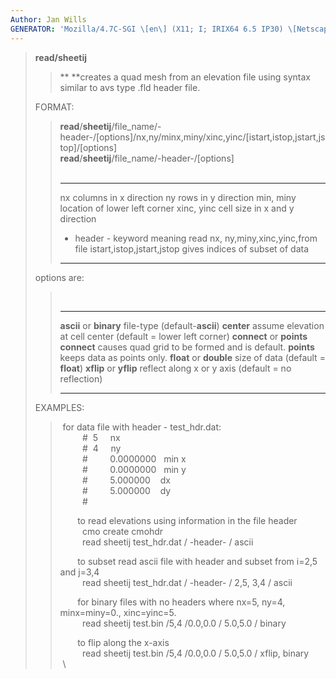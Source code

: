 ```yaml
---
Author: Jan Wills
GENERATOR: 'Mozilla/4.7C-SGI \[en\] (X11; I; IRIX64 6.5 IP30) \[Netscape\]'
---
```


> **read/sheetij**
>
> > ** **creates a quad mesh from an elevation file using syntax similar
> > to avs type .fld header file.
>
> FORMAT:
>
> > **read**/**sheetij**/file\_name/-header-/\[options\]/nx,ny/minx,miny/xinc,yinc/\[istart,istop,jstart,jstop\]/\[options\]\
> > **read**/**sheetij**/file\_name/-header-/\[options\]\
> >  
> >   --------------------------- ------------------------------------------------------
> >   nx                          columns in x direction
> >   ny                          rows in y direction
> >   min, miny                   location of lower left corner
> >   xinc, yinc                  cell size in x and y direction
> >   - header -                  keyword meaning read nx, ny,miny,xinc,yinc,from file
> >   istart,istop,jstart,jstop   gives indices of subset of data 
> >   --------------------------- ------------------------------------------------------
> >
> options are:
>
> >  
> >   --------------------------- ---------------------------------------------------------------
> >   **ascii** or **binary**     file-type (default-**ascii**)
> >   **center**                  assume elevation at cell center (default = lower left corner)
> >   **connect** or **points**   **connect** causes quad grid to be formed and is default.
> >                               **points** keeps data as points only.
> >   **float** or **double**     size of data (default = **float**)
> >   **xflip** or **yflip**      reflect along x or y axis (default = no reflection) 
> >   --------------------------- ---------------------------------------------------------------
> >
> EXAMPLES:
>
> >  for data file with header - test\_hdr.dat:\
> >          \#  5     nx\
> >          \#  4     ny\
> >          \#         0.0000000   min x\
> >          \#         0.0000000   min y\
> >          \#         5.000000    dx\
> >          \#         5.000000    dy\
> >          \#
> >
> >        to read elevations using information in the file header\
> >          cmo create cmohdr\
> >          read sheetij test\_hdr.dat / -header- / ascii
> >
> >        to subset read ascii file with header and subset from i=2,5
> > and j=3,4\
> >          read sheetij test\_hdr.dat / -header- / 2,5, 3,4 / ascii
> >
> >        for binary files with no headers where nx=5, ny=4,
> > minx=miny=0., xinc=yinc=5.\
> >          read sheetij test.bin /5,4 /0.0,0.0 / 5.0,5.0 / binary
> >
> >        to flip along the x-axis\
> >          read sheetij test.bin /5,4 /0.0,0.0 / 5.0,5.0 / xflip,
> > binary\
> >  \
> >
